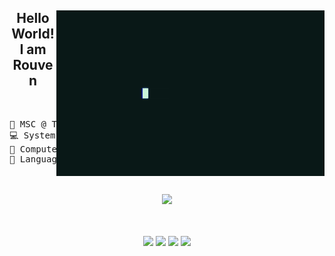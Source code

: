 <div align="center">
    
<img src="https://raw.githubusercontent.com/rkoslowski/rkoslowski/master/readme.gif" align="right" />
    
## Hello World! I am Rouven

<br>
<pre>
💼 MSC @ TU Berlin • Software Developer • Cybersecurity Engineer
💻 System Programming Languages • Reverse Engineering • Penetration Testing
💾 Computer Architecture • Distributed Systems and Networks
🌱 Language Learning • Music • Code • Reading Books • Badminton    
</pre>
<br><br>
<img src="https://raw.githubusercontent.com/innng/innng/master/assets/kyubey.gif" height="40" />
<br><br><br>
    
[![](https://img.shields.io/badge/linkedin-0a66c2)](http://linkedin.com/in/ingridrosselis)
[![](https://img.shields.io/badge/mastodon-6364ff)](https://tech.lgbt/@innng)
[![](https://img.shields.io/badge/osu!-ff66ab)](https://osu.ppy.sh/users/4606212)
[![](https://img.shields.io/badge/enka.network-69899c)](https://enka.network/u/Inng/1A4HU1/10000069/1985924/)
</div>
